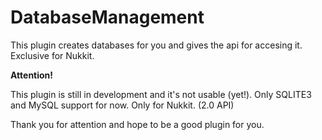 # DatabaseManagement
This plugin creates databases for you and gives the api for accesing it. Exclusive for Nukkit.


**Attention!**

This plugin is still in development and it's not usable (yet!).
Only SQLITE3 and MySQL support for now.
Only for Nukkit. (2.0 API)

Thank you for attention and hope to be a good plugin for you.
